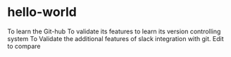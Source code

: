 # hello-world
To learn the Git-hub
To validate its features to learn its version controlling system
To Validate the additional features of slack integration with git. Edit to compare
